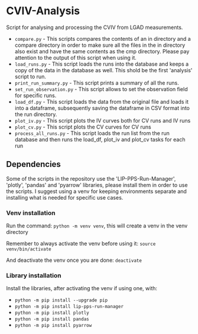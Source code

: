 # CVIV-Analysis

Script for analysing and processing the CVIV from LGAD measurements.

 * `compare.py` - This scripts compares the contents of an in directory and a compare directory in order to make sure all the files in the in directory also exist and have the same contents as the cmp directory. Please pay attention to the output of this script when using it.
 * `load_runs.py` - This script loads the runs into the database and keeps a copy of the data in the database as well. This shold be the first 'analysis' script to run.
 * `print_run_summary.py` - This script prints a summary of all the runs.
 * `set_run_observation.py` - This script allows to set the observation field for specific runs.
 * `load_df.py` - This script loads the data from the original file and loads it into a dataframe, subsequently saving the dataframe in CSV format into the run directory.
 * `plot_iv.py` - This script plots the IV curves both for CV runs and IV runs
 * `plot_cv.py` - This script plots the CV curves for CV runs
 * `process_all_runs.py` - This script loads the run list from the run database and then runs the load_df, plot_iv and plot_cv tasks for each run

## Dependencies

Some of the scripts in the repository use the 'LIP-PPS-Run-Manager', 'plotly', 'pandas' and 'pyarrow' libraries, please install them in order to use the scripts. I suggest using a venv for keeping environments separate and installing what is needed for specific use cases.

### Venv installation

Run the command: `python -m venv venv`, this will create a venv in the venv directory

Remember to always activate the venv before using it: `source venv/bin/activate`

And deactivate the venv once you are done: `deactivate`

### Library installation

Install the libraries, after activating the venv if using one, with:
 * `python -m pip install --upgrade pip`
 * `python -m pip install lip-pps-run-manager`
 * `python -m pip install plotly`
 * `python -m pip install pandas`
 * `python -m pip install pyarrow`